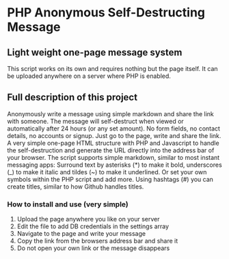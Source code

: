 # PHP Anonymous Self-Destructing Message
## Light weight one-page message system
This script works on its own and requires nothing but the page itself. It can be uploaded anywhere on a server where PHP is enabled.

## Full description of this project
Anonymously write a message using simple markdown and share the link with someone. The message will self-destruct when viewed or automatically after 24 hours (or any set amount). No form fields, no contact details, no accounts or signup. Just go to the page, write and share the link. A very simple one-page HTML structure with PHP and Javascript to handle the self-destruction and generate the URL directly into the address bar of your browser. The script supports simple markdown, similar to most instant messaging apps: Surround text by asterisks (*) to make it bold, underscores (_) to make it italic and tildes (~) to make it underlined. Or set your own symbols within the PHP script and add more. Using hashtags (#) you can create titles, similar to how Github handles titles.

### How to install and use (very simple)
1. Upload the page anywhere you like on your server
2. Edit the file to add DB credentials in the settings array
3. Navigate to the page and write your message
4. Copy the link from the browsers address bar and share it
5. Do not open your own link or the message disappears

